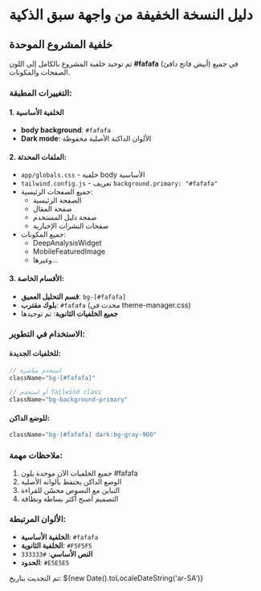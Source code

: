 # دليل النسخة الخفيفة من واجهة سبق الذكية

## خلفية المشروع الموحدة

تم توحيد خلفية المشروع بالكامل إلى اللون **#fafafa** (أبيض فاتح دافئ) في جميع الصفحات والمكونات.

### التغييرات المطبقة:

#### 1. الخلفية الأساسية
- **body background**: `#fafafa`
- **Dark mode**: الألوان الداكنة الأصلية محفوظة

#### 2. الملفات المحدثة:
- `app/globals.css` - خلفية body الأساسية
- `tailwind.config.js` - تعريف `background.primary: "#fafafa"`
- جميع الصفحات الرئيسية:
  - الصفحة الرئيسية
  - صفحة المقال
  - صفحة دليل المستخدم
  - صفحات النشرات الإخبارية
- جميع المكونات:
  - DeepAnalysisWidget
  - MobileFeaturedImage
  - وغيرها...

#### 3. الأقسام الخاصة:
- **قسم التحليل العميق**: `bg-[#fafafa]`
- **بلوك مقترب**: `#fafafa` (محدث في theme-manager.css)
- **جميع الخلفيات الثانوية**: تم توحيدها

### الاستخدام في التطوير:

#### للخلفيات الجديدة:
```jsx
// استخدم مباشرة
className="bg-[#fafafa]"

// أو استخدم Tailwind class
className="bg-background-primary"
```

#### للوضع الداكن:
```jsx
className="bg-[#fafafa] dark:bg-gray-900"
```

### ملاحظات مهمة:
1. جميع الخلفيات الآن موحدة بلون #fafafa
2. الوضع الداكن يحتفظ بألوانه الأصلية
3. التباين مع النصوص محسّن للقراءة
4. التصميم أصبح أكثر بساطة ونظافة

### الألوان المرتبطة:
- **الخلفية الأساسية**: `#fafafa`
- **الخلفية الثانوية**: `#F5F5F5`
- **النص الأساسي**: `#333333`
- **الحدود**: `#E5E5E5`

تم التحديث بتاريخ: ${new Date().toLocaleDateString('ar-SA')}